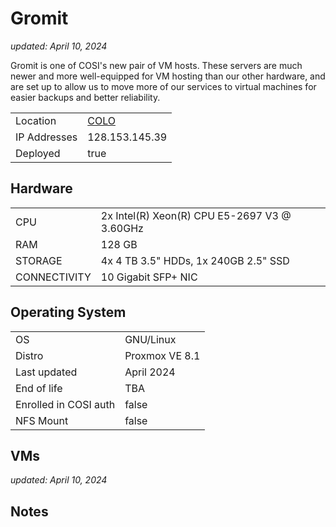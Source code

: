 # Gromit

_updated: April 10, 2024_

Gromit is one of COSI's new pair of VM hosts. These servers are much newer
and more well-equipped for VM hosting than our other hardware, and are set up to
allow us to move more of our services to virtual machines for easier backups
and better reliability.

| | |
| :--- | :--- |
| Location | [COLO](../racks.md#colo)
| IP Addresses | 128.153.145.39
| Deployed | true

## Hardware

| | |
| :--- | :--- |
| CPU | 2x Intel(R) Xeon(R) CPU E5-2697 V3 @ 3.60GHz
| RAM | 128 GB
| STORAGE | 4x 4 TB 3.5" HDDs, 1x 240GB 2.5" SSD
| CONNECTIVITY | 10 Gigabit SFP+ NIC

## Operating System

| | |
| :--- | :--- |
| OS | GNU/Linux
| Distro | Proxmox VE 8.1
| Last updated | April 2024
| End of life | TBA
| Enrolled in COSI auth | false
| NFS Mount | false

## VMs

_updated: April 10, 2024_

## Notes
